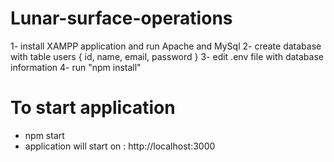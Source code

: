 # Lunar-surface-operations

1- install XAMPP application and run Apache and MySql
2- create database with table users 
  {
  id,
  name,
  email,
  password
 }
3- edit .env file with database information 
4- run "npm install"

# To start application 
- npm start 
- application will start on : http://localhost:3000
